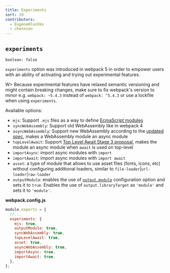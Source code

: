 ```yaml
---
title: Experiments
sort: 19
contributors:
  - EugeneHlushko
  - chenxsan
---
```


## `experiments`

`boolean: false`

`experiments` option was introduced in webpack 5 in order to empower users with an ability of activating and trying out experimental features.

W> Because experimental features have relaxed semantic versioning and might contain breaking changes, make sure to fix webpack's version to minor e.g. `webpack: ~5.4.3` instead of `webpack: ^5.4.3` or use a lockfile when using `experiments`.

Available options:

- `mjs`: Support `.mjs` files as a way to define [EcmaScript modules](https://nodejs.org/api/esm.html#esm_ecmascript_modules)
- `syncWebAssembly`: Support old WebAssembly like in webpack 4
- `asyncWebAssembly`: Support new WebAssembly according to the [updated spec](https://github.com/WebAssembly/esm-integration), makes a WebAssembly module an async module
- `topLevelAwait`: Support [Top Level Await Stage 3 proposal](https://github.com/tc39/proposal-top-level-await), makes the module an async module when `await` is used on top-level
- `importAsync`: import async modules with `import`
- `importAwait`: import async modules with `import await`
- `asset`: a type of module that allows to use asset files (fonts, icons, etc) without configuring additional loaders, similar to `file-loader`|`url-loader`|`raw-loader`
- `outputModule`: enables the use of [`output.module`](/configuration/output/#outputmodule) configuration option and sets it to `true`. Enables the use of `output.libraryTarget` as `'module'` and sets it to `'module'`.

__webpack.config.js__

```javascript
module.exports = {
  //...
  experiments: {
    mjs: true,
    outputModule: true,
    syncWebAssembly: true,
    topLevelAwait: true,
    asset: true,
    asyncWebAssembly: true,
    importAsync: true,
    importAwait: true,
  },
};
```

